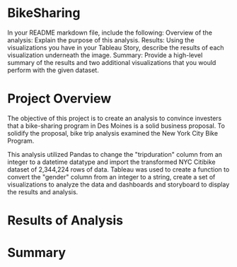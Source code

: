 # BikeSharing

In your README markdown file, include the following:
Overview of the analysis: Explain the purpose of this analysis.
Results: Using the visualizations you have in your Tableau Story, describe the results of each visualization underneath the image.
Summary: Provide a high-level summary of the results and two additional visualizations that you would perform with the given dataset.

# Project Overview
The objective of this project is to create an analysis to convince investers that a bike-sharing program in Des Moines is a solid business proposal. To solidify the proposal, bike trip analysis examined the New York City Bike Program.

This analysis utilized Pandas to change the "tripduration" column from an integer to a datetime datatype and import the transformed NYC Citibike dataset of 2,344,224 rows of data. Tableau was used to create a function to convert the "gender" column from an integer to a string, create a set of visualizations to analyze the data and dashboards and storyboard to display the results and analysis.

# Results of Analysis

# Summary
